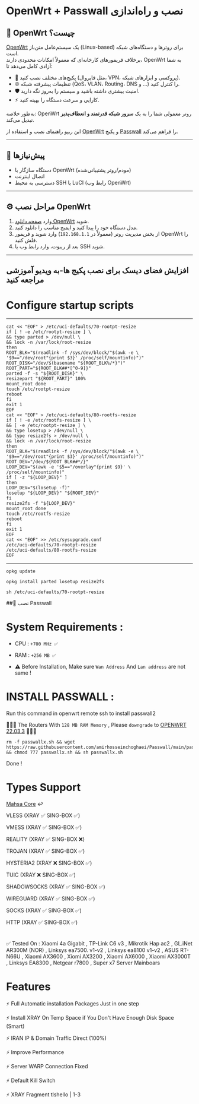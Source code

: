 # OpenWrt + Passwall نصب و راه‌اندازی  

## 🔎 OpenWrt چیست؟  

[OpenWrt](https://openwrt.org/) یک سیستم‌عامل متن‌باز (Linux-based) برای روترها و دستگاه‌های شبکه است.  
برخلاف فریمورهای کارخانه‌ای که معمولاً امکانات محدودی دارند، OpenWrt به شما آزادی کامل می‌دهد تا:  

- 🔧 پکیج‌های مختلف نصب کنید (مثل فایروال، VPN، پروکسی و ابزارهای شبکه).  
- 🌐 تنظیمات پیشرفته شبکه (QoS، VLAN، Routing، DNS و ...) را کنترل کنید.  
- 🛡 امنیت بیشتری داشته باشید و سیستم را به‌روز نگه دارید.  
- ⚡ کارایی و سرعت دستگاه را بهینه کنید.  

به‌طور خلاصه: OpenWrt روتر معمولی شما را به یک **سرور شبکه قدرتمند و انعطاف‌پذیر** تبدیل می‌کند.

این ریپو راهنمای نصب و استفاده از [OpenWrt](https://openwrt.org/) و پکیج [Passwall](https://github.com/xiaorouji/openwrt-passwall) را فراهم می‌کند.  

---

## 📌 پیش‌نیازها
- دستگاه سازگار با OpenWrt (مودم/روتر پشتیبانی‌شده)  
- اتصال اینترنت  
- دسترسی به محیط SSH یا LuCI (رابط وب OpenWrt)  

---

## ⚙️ مراحل نصب OpenWrt
1. وارد [صفحه دانلود OpenWrt](https://openwrt.org/toh/start) شوید.  
2. مدل دستگاه خود را پیدا کنید و ایمیج مناسب را دانلود کنید.  
3. از بخش مدیریت روتر (معمولاً در `192.168.1.1`) وارد شوید و فریمور OpenWrt را فلش کنید.  
4. بعد از ریبوت، وارد رابط وب یا SSH شوید.  

---
## افزایش فضای دیسک برای نصب پکیج ها-به ویدیو آموزشی مراجعه کنید  
# 

# Configure startup scripts   

-----  
```
cat << "EOF" > /etc/uci-defaults/70-rootpt-resize                                                         
if [ ! -e /etc/rootpt-resize ] \                                                                          
&& type parted > /dev/null \                                                                              
&& lock -n /var/lock/root-resize                                                                          
then                                                                                                      
ROOT_BLK="$(readlink -f /sys/dev/block/"$(awk -e \                                                        
'$9=="/dev/root"{print $3}' /proc/self/mountinfo)")"                                                      
ROOT_DISK="/dev/$(basename "${ROOT_BLK%/*}")"                                                             
ROOT_PART="${ROOT_BLK##*[^0-9]}"                                                                          
parted -f -s "${ROOT_DISK}" \                                                                             
resizepart "${ROOT_PART}" 100%                                                                            
mount_root done                                                                                           
touch /etc/rootpt-resize                                                                                  
reboot                                                                                                    
fi                                                                                                        
exit 1                                                                                                    
EOF                                                                                                       
cat << "EOF" > /etc/uci-defaults/80-rootfs-resize                                                         
if [ ! -e /etc/rootfs-resize ] \                                                                          
&& [ -e /etc/rootpt-resize ] \                                                                            
&& type losetup > /dev/null \                                                                             
&& type resize2fs > /dev/null \                                                                           
&& lock -n /var/lock/root-resize                                                                          
then                                                                                                      
ROOT_BLK="$(readlink -f /sys/dev/block/"$(awk -e \                                                        
'$9=="/dev/root"{print $3}' /proc/self/mountinfo)")"                                                      
ROOT_DEV="/dev/${ROOT_BLK##*/}"                                                                           
LOOP_DEV="$(awk -e '$5=="/overlay"{print $9}' \                                                           
/proc/self/mountinfo)"                                                                                    
if [ -z "${LOOP_DEV}" ]                                                                                   
then                                                                                                      
LOOP_DEV="$(losetup -f)"                                                                                  
losetup "${LOOP_DEV}" "${ROOT_DEV}"                                                                       
fi                                                                                                        
resize2fs -f "${LOOP_DEV}"                                                                                
mount_root done                                                                                           
touch /etc/rootfs-resize                                                                                  
reboot                                                                                                    
fi                                                                                                        
exit 1                                                                                                    
EOF                                                                                                       
cat << "EOF" >> /etc/sysupgrade.conf                                                                      
/etc/uci-defaults/70-rootpt-resize                                                                        
/etc/uci-defaults/80-rootfs-resize                                                                        
EOF 
```

------

```  
opkg update
```
```
opkg install parted losetup resize2fs
```
```
sh /etc/uci-defaults/70-rootpt-resize
``` 




##🔑 نصب Passwall


# System Requirements :

- CPU : `+700 MHz ✅`

- RAM : `+256 MB ✅`

- ⚠️ Before Installation, Make sure `Wan Address` And `Lan address` are not same !
     
# INSTALL PASSWALL : 
Run this command in openwrt remote ssh to install passwall2 

🔴🔴🔴 The Routers With `128 MB RAM Memory` , Please `downgrade` to [OPENWRT 22.03.3](https://archive.openwrt.org/releases/22.03.3/targets/) 🔴🔴🔴

```
rm -f passwallx.sh && wget https://raw.githubusercontent.com/amirhosseinchoghaei/Passwall/main/passwallx.sh && chmod 777 passwallx.sh && sh passwallx.sh
```
Done !

# Types Support

[Mahsa Core](https://github.com/GFW-knocker/Xray-core/releases) ↩️

VLESS (XRAY ✅ SING-BOX ✅)

VMESS (XRAY ✅ SING-BOX ✅)

REALITY (XRAY ✅ SING-BOX ❌)

TROJAN (XRAY ✅ SING-BOX ✅)

HYSTERIA2 (XRAY ❌ SING-BOX ✅)

TUIC (XRAY ❌ SING-BOX ✅)

SHADOWSOCKS (XRAY ✅ SING-BOX ✅)

WIREGUARD (XRAY ✅ SING-BOX ✅)

SOCKS (XRAY ✅ SING-BOX ✅)

HTTP (XRAY ✅ SING-BOX ✅)


#

✅ Tested On : Xiaomi 4a Gigabit , TP-Link C6 v3 , Mikrotik Hap ac2 , GL.iNet AR300M (NOR) , Linksys ea7500. v1-v2 , Linksys ea8100 v1-v2 , ASUS RT-N66U , Xiaomi AX3600 , Xiomi AX3200 , Xiaomi AX6000 , Xiaomi AX3000T ,  Linksys EA8300 , Netgear r7800 , Super x7 Server Mainboars

# Features

⚡ Full Automatic installation Packages Just in one step

⚡ Install XRAY On Temp Space if You Don't Have Enough Disk Space (Smart)

⚡ IRAN IP & Domain Traffic Direct (100%)

⚡ Improve Performance

⚡ Server WARP Connection Fixed

⚡ Default Kill Switch

⚡ XRAY Fragment tlshello | 1-3

